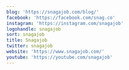 ```yaml
---
blog: 'https://snagajob.com/blog/'
facebook: 'https://facebook.com/snag.co'
instagram: 'https://instagram.com/snagajob'
logohandle: snagajob
sort: snagajob
title: Snagajob
twitter: snagajob
website: 'https://www.snagajob.com/'
youtube: 'https://youtube.com/snagajob'
---
```

